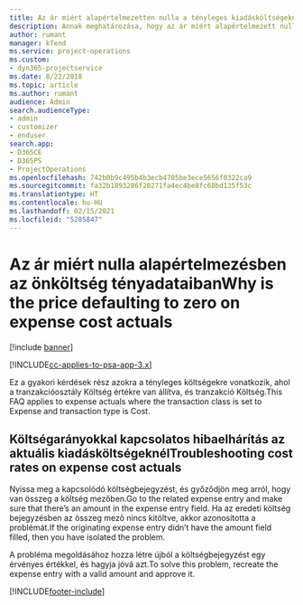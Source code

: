 ```yaml
---
title: Az ár miért alapértelmezetten nulla a tényleges kiadásköltségeknél?
description: Annak meghatározása, hogy az ár miért alapértelmezett nulla a tényleges a tényleges kiadásköltségeknél
author: rumant
manager: kfend
ms.service: project-operations
ms.custom:
- dyn365-projectservice
ms.date: 8/22/2018
ms.topic: article
ms.author: rumant
audience: Admin
search.audienceType:
- admin
- customizer
- enduser
search.app:
- D365CE
- D365PS
- ProjectOperations
ms.openlocfilehash: 742b0b9c495b4b3ecb4705be3ece5656f0322ca9
ms.sourcegitcommit: fa32b1893286f20271fa4ec4be8fc68bd135f53c
ms.translationtype: HT
ms.contentlocale: hu-HU
ms.lasthandoff: 02/15/2021
ms.locfileid: "5285847"
---
```

# <a name="why-is-the-price-defaulting-to-zero-on-expense-cost-actuals"></a><span data-ttu-id="e595c-103">Az ár miért nulla alapértelmezésben az önköltség tényadataiban</span><span class="sxs-lookup"><span data-stu-id="e595c-103">Why is the price defaulting to zero on expense cost actuals</span></span>

[!include [banner](../includes/psa-now-project-operations.md)]

[!INCLUDE[cc-applies-to-psa-app-3.x](../includes/cc-applies-to-psa-app-3x.md)]

<span data-ttu-id="e595c-104">Ez a gyakori kérdések rész azokra a tényleges költségekre vonatkozik, ahol a tranzakcióosztály Költség értékre van állítva, és tranzakció Költség.</span><span class="sxs-lookup"><span data-stu-id="e595c-104">This FAQ applies to expense actuals where the transaction class is set to Expense and transaction type is Cost.</span></span>

## <a name="troubleshooting-cost-rates-on-expense-cost-actuals"></a><span data-ttu-id="e595c-105">Költségarányokkal kapcsolatos hibaelhárítás az aktuális kiadásköltségeknél</span><span class="sxs-lookup"><span data-stu-id="e595c-105">Troubleshooting cost rates on expense cost actuals</span></span>

<span data-ttu-id="e595c-106">Nyissa meg a kapcsolódó költségbejegyzést, és győződjön meg arról, hogy van összeg a költség mezőben.</span><span class="sxs-lookup"><span data-stu-id="e595c-106">Go to the related expense entry and make sure that there’s an amount in the expense entry field.</span></span> <span data-ttu-id="e595c-107">Ha az eredeti költség bejegyzésben az összeg mező nincs kitöltve, akkor azonosította a problémát.</span><span class="sxs-lookup"><span data-stu-id="e595c-107">If the originating expense entry didn’t have the amount field filled, then you have isolated the problem.</span></span>
 
<span data-ttu-id="e595c-108">A probléma megoldásához hozza létre újból a költségbejegyzést egy érvényes értékkel, és hagyja jóvá azt.</span><span class="sxs-lookup"><span data-stu-id="e595c-108">To solve this problem, recreate the expense entry with a valid amount and approve it.</span></span>


[!INCLUDE[footer-include](../includes/footer-banner.md)]